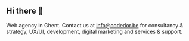 ## Hi there 👋

Web agency in Ghent. Contact us at [info@codedor.be](mailto:info@codedor.be) for consultancy & strategy, UX/UI, development, digital marketing and services & support.
